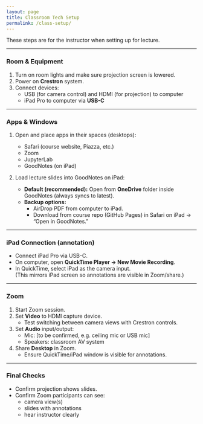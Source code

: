 ```yaml
---
layout: page
title: Classroom Tech Setup
permalink: /class-setup/
---
```


These steps are for the instructor when setting up for lecture.

---

### Room & Equipment
1. Turn on room lights and make sure projection screen is lowered.
2. Power on **Crestron** system.
3. Connect devices:
   - USB (for camera control) and HDMI (for projection) to computer
   - iPad Pro to computer via **USB-C**

---

### Apps & Windows
1. Open and place apps in their spaces (desktops):
   - Safari (course website, Piazza, etc.)
   - Zoom
   - JupyterLab
   - GoodNotes (on iPad)

2. Load lecture slides into GoodNotes on iPad:
   - **Default (recommended):** Open from **OneDrive** folder inside GoodNotes (always syncs to latest).
   - **Backup options:**
     - AirDrop PDF from computer to iPad.
     - Download from course repo (GitHub Pages) in Safari on iPad → “Open in GoodNotes.”

---

### iPad Connection (annotation)
- Connect iPad Pro via USB-C.
- On computer, open **QuickTime Player → New Movie Recording**.
- In QuickTime, select iPad as the camera input.  
  (This mirrors iPad screen so annotations are visible in Zoom/share.)

---

### Zoom
1. Start Zoom session.
2. Set **Video** to HDMI capture device.  
   - Test switching between camera views with Crestron controls.
3. Set **Audio** input/output:
   - Mic: [to be confirmed, e.g. ceiling mic or USB mic]
   - Speakers: classroom AV system
4. Share **Desktop** in Zoom.  
   - Ensure QuickTime/iPad window is visible for annotations.

---

### Final Checks
- Confirm projection shows slides.
- Confirm Zoom participants can see:  
  - camera view(s)  
  - slides with annotations  
  - hear instructor clearly